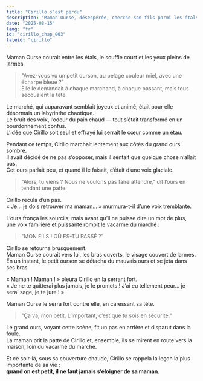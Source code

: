 ```yaml
---
title: "Cirillo s’est perdu"
description: "Maman Ourse, désespérée, cherche son fils parmi les étals ; Cirillo résiste au mauvais ours, jusqu’à ce que sa maman le retrouve et le serre dans une étreinte pleine de soulagement et d’amour."
date: "2025-08-15"
lang: "fr"
id: "cirillo_chap_003"
taleid: "cirillo"
---
```


Maman Ourse courait entre les étals, le souffle court et les yeux pleins de larmes.  
> "Avez-vous vu un petit ourson, au pelage couleur miel, avec une écharpe bleue ?"  
Elle le demandait à chaque marchand, à chaque passant, mais tous secouaient la tête.

Le marché, qui auparavant semblait joyeux et animé, était pour elle désormais un labyrinthe chaotique.  
Le bruit des voix, l’odeur du pain chaud — tout s’était transformé en un bourdonnement confus.  
L’idée que Cirillo soit seul et effrayé lui serrait le cœur comme un étau.

Pendant ce temps, Cirillo marchait lentement aux côtés du grand ours sombre.  
Il avait décidé de ne pas s’opposer, mais il sentait que quelque chose n’allait pas.  
Cet ours parlait peu, et quand il le faisait, c’était d’une voix glaciale.

> "Alors, tu viens ? Nous ne voulons pas faire attendre," dit l’ours en tendant une patte.

Cirillo recula d’un pas.  
« Je… je dois retrouver ma maman… » murmura-t-il d’une voix tremblante.

L’ours fronça les sourcils, mais avant qu’il ne puisse dire un mot de plus, une voix familière et puissante rompit le vacarme du marché :  
> "MON FILS ! OÙ ES-TU PASSÉ ?"

Cirillo se retourna brusquement.  
Maman Ourse courait vers lui, les bras ouverts, le visage couvert de larmes.  
En un instant, le petit ourson se détacha du mauvais ours et se jeta dans ses bras.

« Maman ! Maman ! » pleura Cirillo en la serrant fort.  
« Je ne te quitterai plus jamais, je le promets ! J’ai eu tellement peur… je serai sage, je te jure ! »

Maman Ourse le serra fort contre elle, en caressant sa tête.  
> "Ça va, mon petit. L’important, c’est que tu sois en sécurité."

Le grand ours, voyant cette scène, fit un pas en arrière et disparut dans la foule.  
La maman prit la patte de Cirillo et, ensemble, ils se mirent en route vers la maison, loin du vacarme du marché.

Et ce soir-là, sous sa couverture chaude, Cirillo se rappela la leçon la plus importante de sa vie :  
**quand on est petit, il ne faut jamais s’éloigner de sa maman.**


